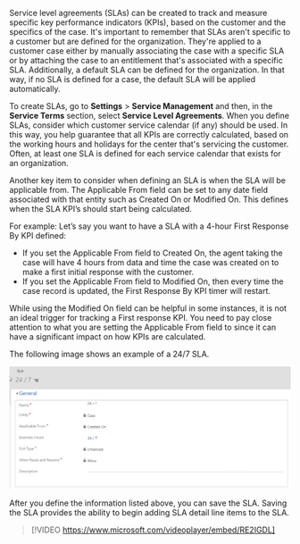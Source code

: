 Service level agreements (SLAs) can be created to track and measure specific key performance indicators (KPIs), based on the customer and the specifics of the case. It's important to remember that SLAs aren't specific to a customer but are defined for the organization. They're applied to a customer case either by manually associating the case with a specific SLA or by attaching the case to an entitlement that's associated with a specific SLA. Additionally, a default SLA can be defined for the organization. In that way, if no SLA is defined for a case, the default SLA will be applied automatically.

To create SLAs, go to **Settings** \> **Service Management** and then, in the **Service Terms** section, select **Service Level Agreements**. When you define SLAs, consider which customer service calendar (if any) should be used. In this way, you help guarantee that all KPIs are correctly calculated, based on the working hours and holidays for the center that's servicing the customer. Often, at least one SLA is defined for each service calendar that exists for an organization.

Another key item to consider when defining an SLA is when the SLA will be applicable from.  The Applicable From field can be set to any date field associated with that entity such as Created On or Modified On.  This defines when the SLA KPI’s should start being calculated.  
  
For example:  Let’s say you want to have a SLA with a 4-hour First Response By KPI defined:   

- If you set the Applicable From field to Created On, the agent taking the case will have 4 hours from data and time the case was created on to make a first initial response with the customer.  
- If you set the Applicable From field to Modified On, then every time the case record is updated, the First Response By KPI timer will restart.
  
While using the Modified On field can be helpful in some instances, it is not an ideal trigger for tracking a First response KPI.  You need to pay close attention to what you are setting the Applicable From field to since it can have a significant impact on how KPIs are calculated.  

The following image shows an example of a 24/7 SLA.

![SLA window](../media/SLA-Unit3-1.png)

After you define the information listed above, you can save the SLA.  Saving the SLA provides the ability to begin adding SLA detail line items to the SLA.  

> [!VIDEO https://www.microsoft.com/videoplayer/embed/RE2IGDL]
